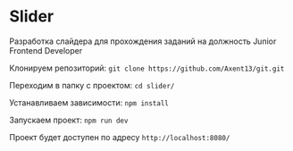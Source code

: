# Slider
Разработка слайдера для прохождения заданий на должность Junior Frontend Developer

Клонируем репозиторий:
`git clone https://github.com/Axent13/git.git`

Переходим в папку с проектом:
`cd slider/`

Устанавливаем зависимости:
`npm install`

Запускаем проект:
`npm run dev`

Проект будет доступен по адресу `http://localhost:8080/`